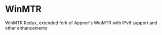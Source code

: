 WinMTR
======

WinMTR Redux, extended fork of Appnor's WinMTR with IPv6 support and other enhancements
